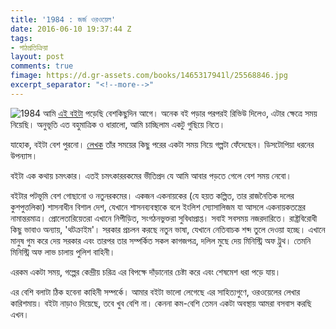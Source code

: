 ```yaml
---
title: '1984 : জর্জ ওরওয়েল'
date: 2016-06-10 19:37:44 Z
tags:
- পাঠপ্রতিক্রিয়া
layout: post
comments: true
fimage: https://d.gr-assets.com/books/1465317941l/25568846.jpg
excerpt_separator: "<!--more-->"
---
```


![1984]({{page.fimage}}) আমি [এই বইটা](https://www.goodreads.com/review/show/1455572244) পড়েছি বেশকিছুদিন আগে। অনেক বই পড়ার পরপরই রিভিউ দিলেও, এটার ক্ষেত্রে সময় নিয়েছি। অনুভূতি এত বহুমাত্রিক ও ধারালো, আমি চাচ্ছিলাম একটু গুছিয়ে নিতে।

যাহোক, বইটা বেশ পুরনো। [লেখক](https://en.m.wikipedia.org/wiki/George_Orwell) তাঁর সময়ের কিছু পরের একটা সময় নিয়ে গল্পটা ফেঁদেছেন। ডিসটোপিয়া ধরনের উপন্যাস।

বইটা এক কথায় চমৎকার। এতই চমৎকাররকমের ভীতিপ্রদ যে আমি আবার পড়তে গেলে বেশ সময় নেবো।
<!--more-->

বইটার পটভূমি বেশ গোছানো ও নতুনরকমের। একজন একনায়কের (যে হয়ত কল্পিত, তার রাজনৈতিক দলের কুশপুত্তলিকা) শাসনাধীন বিশাল দেশ, যেখানে শাসনব্যবস্থাকে বলে ইংলিশ স্যোসালিজম যা আসলে একনায়কতন্ত্রের নামান্তরমাত্র। প্রোলেতারিয়েতরা এখানে নিপীড়িত, সংগঠনভুক্তরা সুবিধাপ্রাপ্ত। সবাই সবসময় নজরদারিতে। রাষ্ট্রবিরোধী কিছু ভাবাও অন্যায়, 'থটক্রাইম'। সরকার প্রচলন করছে নতুন ভাষা, যেখানে নেতিবাচক শব্দ তুলে দেওয়া হচ্ছে। এখানে মানুষ গুম করে দেয় সরকার এবং তারপর তার সম্পর্কিত সকল কাগজপত্র, দলিল মুছে দেয় মিনিস্ট্রি অফ ট্রুথ। তেমনি মিনিস্ট্রি অফ লাভ চালায় পুলিশ বাহিনী।

এরকম একটা সময়, গল্পের কেন্দ্রীয় চরিত্র এর বিপক্ষে দাঁড়ানোর চেষ্টা করে এবং শেষমেশ ধরা পড়ে যায়।

এর বেশি বলাটা ঠিক হবেনা কাহিনী সম্পর্কে। আমার বইটা ভালো লেগেছে এর সাহিত্যগুণে, ওরওয়েলের লেখার কারিশমায়। বইটা নাড়াও দিয়েছে, তবে খুব বেশি না। কেননা কম-বেশি তেমন একটা অবস্থায় আমরা বসবাস করছি এখন।
